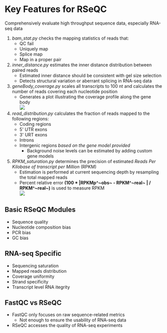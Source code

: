 # Key Features for RSeQC
Comprehensively evaluate high throughput sequence data, especially RNA-seq data

1. *bam_stat.py* checks the mapping statistics of reads that:
    * QC fail
	* Uniquely map
	* Splice map
	* Map in a proper pair
2. *inner_distance.py* estimates the inner distance distribution between paired reads
    * Estimated inner distance should be consistent with gel size selection
	* Detects structural variation or aberrant splicing in RNA-seq data
3. *geneBody_coverage.py* scales all transcripts to 100 nt and calculates the number of reads covering each nucleotide position
    * Generates a plot illustrating the coverage profile along the gene body  
![](https://cloud.githubusercontent.com/assets/11708268/15725008/bce81f50-2817-11e6-9b03-f205bde446f3.png)
4. *read_distribution.py* calculates the fraction of reads mapped to the following regions:
    * Coding regions
	* 5' UTR exons
	* 3' URT exons
	* Introns
	* Intergenic regions *based on the gene model provided*
	    + Background noise levels can be estimated by adding custom gene models
5. *RPKM_saturation.py* determines the precision of estimated *Reads Per Kilobase of transcript per Million* (RPKM)
    * Estimation is performed at current sequencing depth by resampling the total mapped reads
	* Percent relative error **(100 * |RPKMp^~obs~ - RPKM^~real~ | / RPKM^~real~)** is used to measure RPKM  
![](https://cloud.githubusercontent.com/assets/11708268/15725749/4ba206ae-281b-11e6-9065-8264178f0aad.png)

## Basic RSeQC Modules
* Sequence quality
* Nucleotide composition bias
* PCR bias
* GC bias

## RNA-seq Specific
* Sequencing saturation
* Mapped reads distribution
* Coverage uniformity
* Strand specificity
* Transcript level RNA itegrity

## FastQC vs RSeQC
* FastQC only focuses on raw sequence-related metrics
    + Not enough to ensure the usability of RNA-seq data
* RSeQC accesses the quality of RNA-seq experiments
